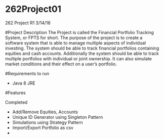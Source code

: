 # 262Project01
262 Project R1 3/14/16

#Project Description
The Project is called the Financial Portfolio Tracking System, or FPTS for short. The purpose of the project is to create a software system that is able to manage multiple aspects of individual investing. The system should be able to track financial portfolios containing equities and cash accounts. Additionally the system should be able to track multiple portfolios with individual or joint ownership. It can also simulate market conditions and their effect on a user’s portfolio.

#Requirements to run

- Java 8 JRE

#Features

Completed
- Add/Remove Equities, Accounts 
- Unique ID Generator using Singleton Pattern
- Simulations using Strategy Pattern
- Import/Export Portfolio as csv
- 




